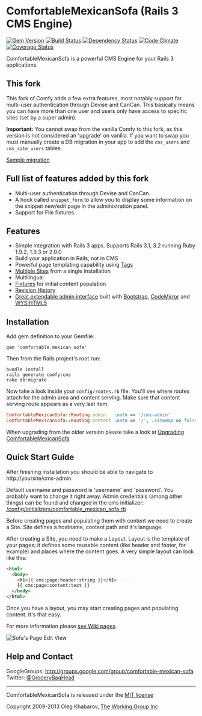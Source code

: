 # ComfortableMexicanSofa (Rails 3 CMS Engine)
[![Gem Version](https://badge.fury.io/rb/comfortable_mexican_sofa.png)](http://rubygems.org/gems/comfortable_mexican_sofa) [![Build Status](https://travis-ci.org/comfy/comfortable-mexican-sofa.png?branch=master)](https://travis-ci.org/comfy/comfortable-mexican-sofa) [![Dependency Status](https://gemnasium.com/comfy/comfortable-mexican-sofa.png)](https://gemnasium.com/comfy/comfortable-mexican-sofa) [![Code Climate](https://codeclimate.com/github/comfy/comfortable-mexican-sofa.png)](https://codeclimate.com/github/comfy/comfortable-mexican-sofa) [![Coverage Status](https://coveralls.io/repos/comfy/comfortable-mexican-sofa/badge.png?branch=master)](https://coveralls.io/r/comfy/comfortable-mexican-sofa)

ComfortableMexicanSofa is a powerful CMS Engine for your Rails 3 applications.

This fork
---------

This fork of Comfy adds a few extra features, most notably support for
multi-user authentication through Devise and CanCan. This basically means you
can have more than one user and users only have access to specific sites (set
by a super admin).

**Important:** You cannot swap from the vanilla Comfy to this fork, as this
version is not considered an 'upgrade' on vanilla. If you want to swap you must
manually create a DB migration in your app to add the `cms_users` and
`cms_site_users` tables.

[Sample migration](https://github.com/homeserve-alliance/comfortable-mexican-sofa/blob/master/db/upgrade_migrations/add_devise.rb)

Full list of features added by this fork
----------------------------------------

* Multi-user authentication through Devise and CanCan.
* A hook called `snippet_form` to allow you to display some information on the
  snippet new/edit page in the administration panel.
* Support for File fixtures.

Features
--------
* Simple integration with Rails 3 apps. Supports Rails 3.1, 3.2 running Ruby 1.9.2, 1.9.3 or 2.0.0
* Build your application in Rails, not in CMS
* Powerful page templating capability using [Tags](https://github.com/comfy/comfortable-mexican-sofa/wiki/Tags)
* [Multiple Sites](https://github.com/comfy/comfortable-mexican-sofa/wiki/Sites) from a single installation
* Multilingual
* [Fixtures](https://github.com/comfy/comfortable-mexican-sofa/wiki/Working-with-CMS-fixtures) for initial content population
* [Revision History](https://github.com/comfy/comfortable-mexican-sofa/wiki/Revisions)
* [Great extendable admin interface](https://github.com/comfy/comfortable-mexican-sofa/wiki/Reusing-sofa%27s-admin-area) built with [Bootstrap](http://twitter.github.com/bootstrap/), [CodeMirror](http://codemirror.net/) and [WYSIHTML5](http://xing.github.com/wysihtml5/)

Installation
------------
Add gem definition to your Gemfile:
    
    gem 'comfortable_mexican_sofa'
    
Then from the Rails project's root run:
    
    bundle install
    rails generate comfy:cms
    rake db:migrate
    
Now take a look inside your `config/routes.rb` file. You'll see where routes attach for the admin area and content serving. Make sure that content serving route appears as a very last item.

```ruby
ComfortableMexicanSofa::Routing.admin   :path => '/cms-admin'
ComfortableMexicanSofa::Routing.content :path => '/', :sitemap => false
```

When upgrading from the older version please take a look at [Upgrading ComfortableMexicanSofa](https://github.com/comfy/comfortable-mexican-sofa/wiki/Upgrading-ComfortableMexicanSofa)
    
Quick Start Guide
-----------------
After finishing installation you should be able to navigate to http://yoursite/cms-admin

Default username and password is 'username' and 'password'. You probably want to change it right away. Admin credentials (among other things) can be found and changed in the cms initializer: [/config/initializers/comfortable\_mexican\_sofa.rb](https://github.com/comfy/comfortable-mexican-sofa/blob/master/config/initializers/comfortable_mexican_sofa.rb)

Before creating pages and populating them with content we need to create a Site. Site defines a hostname, content path and it's language.

After creating a Site, you need to make a Layout. Layout is the template of your pages; it defines some reusable content (like header and footer, for example) and places where the content goes. A very simple layout can look like this:
    
```html
<html>
  <body>
    <h1>{{ cms:page:header:string }}</h1>
    {{ cms:page:content:text }}
  </body>
</html>
```

Once you have a layout, you may start creating pages and populating content. It's that easy.

For more information please [see Wiki pages](https://github.com/comfy/comfortable-mexican-sofa/wiki).

![Sofa's Page Edit View](https://github.com/comfy/comfortable-mexican-sofa/raw/master/doc/preview.png)

Help and Contact
----------------

GoogleGroups: http://groups.google.com/group/comfortable-mexican-sofa
Twitter: [@GroceryBagHead](http://twitter.com/#!/GroceryBagHead)

---

ComfortableMexicanSofa is released under the [MIT license](https://github.com/comfy/comfortable-mexican-sofa/raw/master/LICENSE) 

Copyright 2009-2013 Oleg Khabarov, [The Working Group Inc](http://www.twg.ca)
